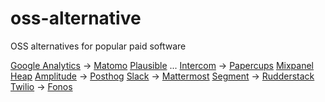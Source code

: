 # oss-alternative
OSS alternatives for popular paid software

[Google Analytics](https://analytics.google.com/analytics/web/) -> [Matomo](https://matomo.org/) [Plausible](https://plausible.io/) ...
[Intercom](intercom.com) -> [Papercups](Papercups.io)
[Mixpanel](mixpanel.com) [Heap](https://heap.io/) [Amplitude](https://amplitude.com/) -> [Posthog](https://posthog.com/)
[Slack](slack.com) -> [Mattermost](https://mattermost.com/)
[Segment](https://segment.com/) -> [Rudderstack](https://rudderstack.com/)
[Twilio](twilio.com) -> [Fonos](https://github.com/fonoster/fonos)
